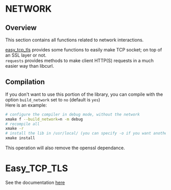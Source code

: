 # NETWORK

## Overview

This section contains all functions related to network interactions.

[easy_tcp_tls](./easy_tcp_tls.md) provides some functions to easily make TCP socket; on top of an SSL layer or not.  
`requests` provides methods to make client HTTP(S) requests in a much easier way than libcurl.

## Compilation

If you don't want to use this portion of the library, you can compile with the option `build_network` set to `no` (default is `yes`)  
Here is an example:
```sh
# configure the compiler in debug mode, without the network
xmake f --build_network=n -m debug
# recompile all
xmake -r
# install the lib in /usr/local/ (you can specify -o if you want another destination)
xmake install
```
This operation will also remove the openssl dependance.


# Easy_TCP_TLS

See the documentation [here](./easy_tcp_tls.md)